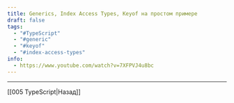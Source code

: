 ```yaml
---
title: Generics, Index Access Types, Keyof на простом примере
draft: false
tags:
  - "#TypeScript"
  - "#generic"
  - "#keyof"
  - "#index-access-types"
info:
  - https://www.youtube.com/watch?v=7XFPVJ4u8bc
---
```


_____

[[005 TypeScript|Назад]]